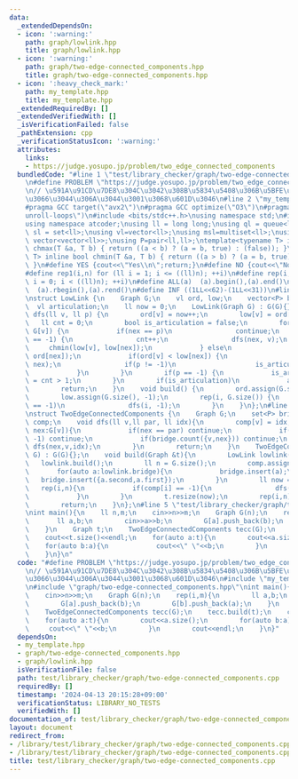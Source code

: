 ```yaml
---
data:
  _extendedDependsOn:
  - icon: ':warning:'
    path: graph/lowlink.hpp
    title: graph/lowlink.hpp
  - icon: ':warning:'
    path: graph/two-edge-connected_components.hpp
    title: graph/two-edge-connected_components.hpp
  - icon: ':heavy_check_mark:'
    path: my_template.hpp
    title: my_template.hpp
  _extendedRequiredBy: []
  _extendedVerifiedWith: []
  _isVerificationFailed: false
  _pathExtension: cpp
  _verificationStatusIcon: ':warning:'
  attributes:
    links:
    - https://judge.yosupo.jp/problem/two_edge_connected_components
  bundledCode: "#line 1 \"test/library_checker/graph/two-edge-connected_components.cpp\"\
    \n#define PROBLEM \"https://judge.yosupo.jp/problem/two_edge_connected_components\"\
    \n// \u591A\u91CD\u7DE8\u304C\u3042\u308B\u5834\u5408\u306B\u5BFE\u5FDC\u3067\u304D\
    \u3066\u3044\u306A\u3044\u3001\u3068\u601D\u3046\n#line 2 \"my_template.hpp\"\n\
    #pragma GCC target(\"avx2\")\n#pragma GCC optimize(\"O3\")\n#pragma GCC optimize(\"\
    unroll-loops\")\n#include <bits/stdc++.h>\nusing namespace std;\n#include <atcoder/all>\n\
    using namespace atcoder;\nusing ll = long long;\nusing ql = queue<ll>;\nusing\
    \ sl = set<ll>;\nusing vl=vector<ll>;\nusing msl=multiset<ll>;\nusing Graph =\
    \ vector<vector<ll>>;\nusing P=pair<ll,ll>;\ntemplate<typename T> inline bool\
    \ chmax(T &a, T b) { return ((a < b) ? (a = b, true) : (false)); }\ntemplate<typename\
    \ T> inline bool chmin(T &a, T b) { return ((a > b) ? (a = b, true) : (false));\
    \ }\n#define YES {cout<<\"Yes\\n\";return;}\n#define NO {cout<<\"No\\n\";return;}\n\
    #define rep1(i,n) for (ll i = 1; i <= ((ll)n); ++i)\n#define rep(i,n) for (ll\
    \ i = 0; i < ((ll)n); ++i)\n#define ALL(a)  (a).begin(),(a).end()\n#define rALL(a)\
    \  (a).rbegin(),(a).rend()\n#define INF ((1LL<<62)-(1LL<<31))\n#line 2 \"graph/lowlink.hpp\"\
    \nstruct LowLink {\n    Graph G;\n    vl ord, low;\n    vector<P> bridge;\n  \
    \  vl articulation;\n    ll now = 0;\n    LowLink(Graph G) : G(G){};\n    void\
    \ dfs(ll v, ll p) {\n        ord[v] = now++;\n        low[v] = ord[v];\n     \
    \   ll cnt = 0;\n        bool is_articulation = false;\n        for(auto nex :\
    \ G[v]) {\n            if(nex == p)\n                continue;\n            if(ord[nex]\
    \ == -1) {\n                cnt++;\n                dfs(nex, v);\n           \
    \     chmin(low[v], low[nex]);\n            } else\n                chmin(low[v],\
    \ ord[nex]);\n            if(ord[v] < low[nex]) {\n                bridge.emplace_back(v,\
    \ nex);\n                if(p != -1)\n                    is_articulation = true;\n\
    \            }\n        }\n        if(p == -1) {\n            is_articulation\
    \ = cnt > 1;\n        }\n        if(is_articulation)\n            articulation.push_back(v);\n\
    \        return;\n    }\n    void build() {\n        ord.assign(G.size(), -1);\n\
    \        low.assign(G.size(), -1);\n        rep(i, G.size()) {\n            if(ord[i]\
    \ == -1)\n                dfs(i, -1);\n        }\n    }\n};\n#line 3 \"graph/two-edge-connected_components.hpp\"\
    \nstruct TwoEdgeConnectedComponents {\n    Graph G;\n    set<P> bridge;\n    vector<ll>\
    \ comp;\n    void dfs(ll v,ll par, ll idx){\n        comp[v] = idx;\n        for(auto\
    \ nex:G[v]){\n            if(nex == par) continue;\n            if(comp[nex] !=\
    \ -1) continue;\n            if(bridge.count({v,nex})) continue;\n           \
    \ dfs(nex,v,idx);\n        }\n        return;\n    }\n    TwoEdgeConnectedComponents(Graph\
    \ G) : G(G){};\n    void build(Graph &t){\n        LowLink lowlink(G);\n     \
    \   lowlink.build();\n        ll n = G.size();\n        comp.assign(n,-1);\n \
    \       for(auto a:lowlink.bridge){\n            bridge.insert(a);\n         \
    \   bridge.insert({a.second,a.first});\n        }\n        ll now = 0;\n     \
    \   rep(i,n){\n            if(comp[i] == -1){\n                dfs(i,-1,now++);\n\
    \            }\n        }\n        t.resize(now);\n        rep(i,n)t[comp[i]].emplace_back(i);\n\
    \        return;\n    }\n};\n#line 5 \"test/library_checker/graph/two-edge-connected_components.cpp\"\
    \nint main(){\n    ll n,m;\n    cin>>n>>m;\n    Graph G(n);\n    rep(i,m){\n \
    \       ll a,b;\n        cin>>a>>b;\n        G[a].push_back(b);\n        G[b].push_back(a);\n\
    \    }\n    Graph t;\n    TwoEdgeConnectedComponents tecc(G);\n    tecc.build(t);\n\
    \    cout<<t.size()<<endl;\n    for(auto a:t){\n        cout<<a.size();\n    \
    \    for(auto b:a){\n            cout<<\" \"<<b;\n        }\n        cout<<endl;\n\
    \    }\n}\n"
  code: "#define PROBLEM \"https://judge.yosupo.jp/problem/two_edge_connected_components\"\
    \n// \u591A\u91CD\u7DE8\u304C\u3042\u308B\u5834\u5408\u306B\u5BFE\u5FDC\u3067\u304D\
    \u3066\u3044\u306A\u3044\u3001\u3068\u601D\u3046\n#include \"my_template.hpp\"\
    \n#include \"graph/two-edge-connected_components.hpp\"\nint main(){\n    ll n,m;\n\
    \    cin>>n>>m;\n    Graph G(n);\n    rep(i,m){\n        ll a,b;\n        cin>>a>>b;\n\
    \        G[a].push_back(b);\n        G[b].push_back(a);\n    }\n    Graph t;\n\
    \    TwoEdgeConnectedComponents tecc(G);\n    tecc.build(t);\n    cout<<t.size()<<endl;\n\
    \    for(auto a:t){\n        cout<<a.size();\n        for(auto b:a){\n       \
    \     cout<<\" \"<<b;\n        }\n        cout<<endl;\n    }\n}"
  dependsOn:
  - my_template.hpp
  - graph/two-edge-connected_components.hpp
  - graph/lowlink.hpp
  isVerificationFile: false
  path: test/library_checker/graph/two-edge-connected_components.cpp
  requiredBy: []
  timestamp: '2024-04-13 20:15:28+09:00'
  verificationStatus: LIBRARY_NO_TESTS
  verifiedWith: []
documentation_of: test/library_checker/graph/two-edge-connected_components.cpp
layout: document
redirect_from:
- /library/test/library_checker/graph/two-edge-connected_components.cpp
- /library/test/library_checker/graph/two-edge-connected_components.cpp.html
title: test/library_checker/graph/two-edge-connected_components.cpp
---
```

